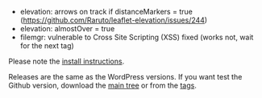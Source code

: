 * elevation: arrows on track if distanceMarkers = true (https://github.com/Raruto/leaflet-elevation/issues/244)
* elevation: almostOver = true
* filemgr: vulnerable to Cross Site Scripting (XSS) fixed (works not, wait for the next tag)

Please note the [install instructions](https://leafext.de/en/doku/about/versions/).

Releases are the same as the WordPress versions. If you want test the Github version, download the [main tree](https://github.com/hupe13/extensions-leaflet-map-github/archive/refs/heads/main.zip) or from the [tags](https://github.com/hupe13/extensions-leaflet-map-github/tags).
